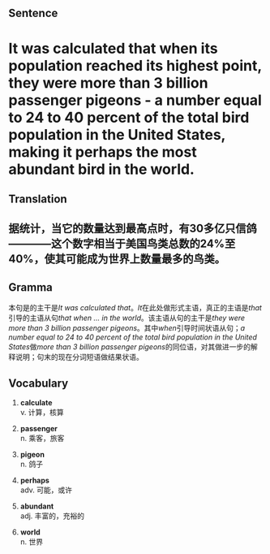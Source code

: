 ## Sentence       

<h1>It was calculated that when its population reached its highest point, they were more than 3 billion passenger pigeons - a number equal to 24 to 40 percent of the total bird population in the United States, making it perhaps the most abundant bird in the world.</h1>

## Translation       

<h2>据统计，当它的数量达到最高点时，有30多亿只信鸽————这个数字相当于美国鸟类总数的24%至40%，使其可能成为世界上数量最多的鸟类。</h2>

## Gramma         

本句是的主干是*It was calculated that*。*It*在此处做形式主语，真正的主语是*that*引导的主语从句*that when ... in the world*。该主语从句的主干是*they were more than 3 billion passenger pigeons*。其中*when*引导时间状语从句；*a number equal to 24 to 40 percent of the total bird population in the United States*做*more than 3 billion passenger pigeons*的同位语，对其做进一步的解释说明；句末的现在分词短语做结果状语。      


## Vocabulary   

1. **calculate**        
v. 计算，核算         

2. **passenger**          
n. 乘客，旅客         

3. **pigeon**         
n. 鸽子        

4. **perhaps**        
adv. 可能，或许         

5. **abundant**         
adj. 丰富的，充裕的         

6. **world**        
n. 世界          
